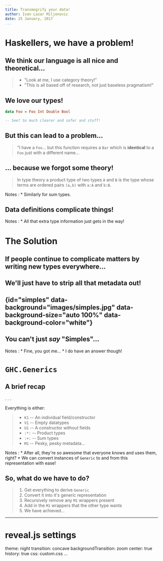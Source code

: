 ```yaml
---
title: Transmogrify your data!
author: Ivan Lazar Miljenovic
date: 25 January, 2017
...
```


Haskellers, we have a problem!
==============================

## We think our language is all nice and theoretical...

> * "Look at me, I use category theory!"
> * "This is all based off of research, not just baseless pragmatism!"

## We love our types!

```haskell
data Foo = Foo Int Double Bool

-- See? So much clearer and safer and stuff!
```

## But this can lead to a problem...

> "I have a `Foo`... but this function requires a `Bar` which is
> **identical** to a `Foo` just with a different name...

## ... because we forgot some theory!

> In type theory a product type of two types `A` and `B` is the type
> whose terms are ordered pairs `(a,b)` with `a:A` and
> `b:B`.

Notes
:   * Similarly for sum types.

## Data definitions complicate things!

Notes
:   * All that extra type information just gets in the way!

The Solution
============

## If people continue to complicate matters by writing new types everywhere...

## We'll just have to strip all that metadata out!

## {id="simples" data-background="images/simples.jpg" data-background-size="auto 100%" data-background-color="white"}

## You can't just _say_ "Simples"...

Notes
:   * Fine, you got me...
    * I do have an answer though!

`GHC.Generics`
==============

## A brief recap

. . .

Everything is either:

> * `K1`  -- An individual field/constructor
> * `V1`  -- Empty datatypes
> * `U1`  -- A constructor without fields
> * `:*:` -- Product types
> * `:+:` -- Sum types
> * `M1`  -- Pesky, pesky metadata...

Notes
:   * After all, they're so awesome that everyone knows and uses them,
      right?
    * We can convert instances of `Generic` to and from this
      representation with ease!

## So, what do we have to do?

> 1. Get everything to derive `Generic`
> 2. Convert it into it's generic representation
> 3. Recursively remove any `M1` wrappers present
> 4. Add in the `M1` wrappers that the other type wants
> 5. We have achieved...

---
# reveal.js settings
theme: night
transition: concave
backgroundTransition: zoom
center: true
history: true
css: custom.css
...
